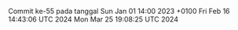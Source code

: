 Commit ke-55 pada tanggal Sun Jan 01 14:00 2023 +0100
Fri Feb 16 14:43:06 UTC 2024
Mon Mar 25 19:08:25 UTC 2024
